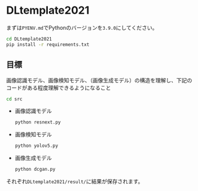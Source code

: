 # DLtemplate2021

まずは`PYENV.md`でPythonのバージョンを`3.9.0`にしてください。
```sh
cd DLtemplate2021
pip install -r requirements.txt
```

## 目標
画像認識モデル、画像検知モデル、（画像生成モデル）の構造を理解し、下記のコードがある程度理解できるようになること

```sh
cd src
```

- 画像認識モデル
    ```sh
    python resnext.py
    ```

- 画像検知モデル
    ```sh
    python yolov5.py
    ```

- 画像生成モデル
    ```sh
    python dcgan.py
    ```

それぞれ`DLtemplate2021/result/`に結果が保存されます。
